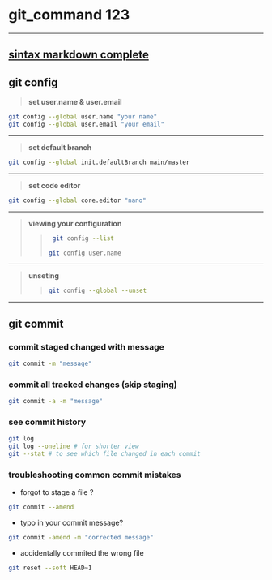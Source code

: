 # git_command 123
 ---
[sintax markdown complete](https://chatgpt.com/share/68d58acb-45d4-8010-bff7-a1d500bfec28)
---
## git config
>  **set user.name & user.email**
```bash
git config --global user.name "your name"
git config --global user.email "your email"
```
  ---
  > **set default branch**
  ```bash
  git config --global init.defaultBranch main/master
  ```
  ---
  > **set code editor**
  ```bash
  git config --global core.editor "nano"
  ```
  --- 
> **viewing your configuration**
>>  ```bash
>>   git config --list
>>    ```
>>    ```bash
>>    git config user.name
>>    ```
  --- 
> **unseting**
>> ```bash
>> git config --global --unset 
>> ```
  --- 

## git commit
### **commit staged changed with message**
```bash
git commit -m "message"
```
### **commit all tracked changes (skip staging)**
```bash
git commit -a -m "message"
```
### **see commit history**
  ```bash
  git log
  git log --oneline # for shorter view 
  git --stat # to see which file changed in each commit
  ```
### **troubleshooting common commit mistakes**
+ forgot to stage a file ?
 ```bash
 git commit --amend
 ```
+ typo in your commit message?
```bash
git commit -amend -m "corrected message"
```
+ accidentally commited the wrong file 
```bash
git reset --soft HEAD~1  
```